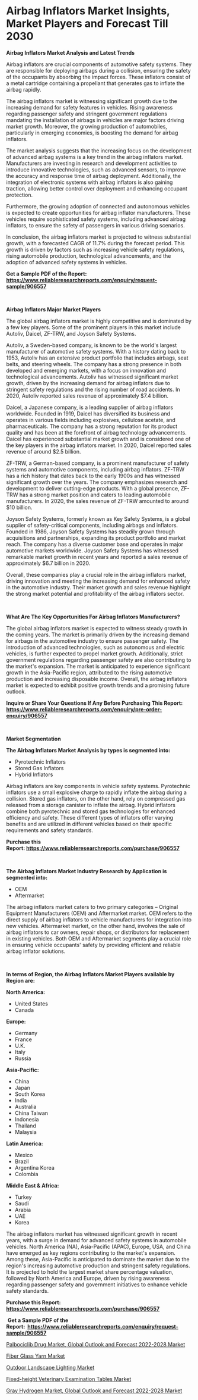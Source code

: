 <p><h1>Airbag Inflators Market Insights, Market Players and Forecast Till 2030</h1></p><p><strong>Airbag Inflators Market Analysis and Latest Trends</strong></p>
<p><p>Airbag inflators are crucial components of automotive safety systems. They are responsible for deploying airbags during a collision, ensuring the safety of the occupants by absorbing the impact forces. These inflators consist of a metal cartridge containing a propellant that generates gas to inflate the airbag rapidly.</p><p>The airbag inflators market is witnessing significant growth due to the increasing demand for safety features in vehicles. Rising awareness regarding passenger safety and stringent government regulations mandating the installation of airbags in vehicles are major factors driving market growth. Moreover, the growing production of automobiles, particularly in emerging economies, is boosting the demand for airbag inflators.</p><p>The market analysis suggests that the increasing focus on the development of advanced airbag systems is a key trend in the airbag inflators market. Manufacturers are investing in research and development activities to introduce innovative technologies, such as advanced sensors, to improve the accuracy and response time of airbag deployment. Additionally, the integration of electronic systems with airbag inflators is also gaining traction, allowing better control over deployment and enhancing occupant protection.</p><p>Furthermore, the growing adoption of connected and autonomous vehicles is expected to create opportunities for airbag inflator manufacturers. These vehicles require sophisticated safety systems, including advanced airbag inflators, to ensure the safety of passengers in various driving scenarios.</p><p>In conclusion, the airbag inflators market is projected to witness substantial growth, with a forecasted CAGR of 11.7% during the forecast period. This growth is driven by factors such as increasing vehicle safety regulations, rising automobile production, technological advancements, and the adoption of advanced safety systems in vehicles.</p></p>
<p><strong>Get a Sample PDF of the Report:&nbsp; <a href="https://www.reliableresearchreports.com/enquiry/request-sample/906557">https://www.reliableresearchreports.com/enquiry/request-sample/906557</a></strong></p>
<p>&nbsp;</p>
<p><strong>Airbag Inflators Major Market Players</strong></p>
<p><p>The global airbag inflators market is highly competitive and is dominated by a few key players. Some of the prominent players in this market include Autoliv, Daicel, ZF-TRW, and Joyson Safety Systems.</p><p>Autoliv, a Sweden-based company, is known to be the world's largest manufacturer of automotive safety systems. With a history dating back to 1953, Autoliv has an extensive product portfolio that includes airbags, seat belts, and steering wheels. The company has a strong presence in both developed and emerging markets, with a focus on innovation and technological advancements. Autoliv has witnessed significant market growth, driven by the increasing demand for airbag inflators due to stringent safety regulations and the rising number of road accidents. In 2020, Autoliv reported sales revenue of approximately $7.4 billion.</p><p>Daicel, a Japanese company, is a leading supplier of airbag inflators worldwide. Founded in 1919, Daicel has diversified its business and operates in various fields including explosives, cellulose acetate, and pharmaceuticals. The company has a strong reputation for its product quality and has been at the forefront of airbag technology advancements. Daicel has experienced substantial market growth and is considered one of the key players in the airbag inflators market. In 2020, Daicel reported sales revenue of around $2.5 billion.</p><p>ZF-TRW, a German-based company, is a prominent manufacturer of safety systems and automotive components, including airbag inflators. ZF-TRW has a rich history that dates back to the early 1900s and has witnessed significant growth over the years. The company emphasizes research and development to deliver cutting-edge products. With a global presence, ZF-TRW has a strong market position and caters to leading automobile manufacturers. In 2020, the sales revenue of ZF-TRW amounted to around $10 billion.</p><p>Joyson Safety Systems, formerly known as Key Safety Systems, is a global supplier of safety-critical components, including airbags and inflators. Founded in 1986, Joyson Safety Systems has steadily grown through acquisitions and partnerships, expanding its product portfolio and market reach. The company has a diverse customer base and operates in major automotive markets worldwide. Joyson Safety Systems has witnessed remarkable market growth in recent years and reported a sales revenue of approximately $6.7 billion in 2020.</p><p>Overall, these companies play a crucial role in the airbag inflators market, driving innovation and meeting the increasing demand for enhanced safety in the automotive industry. Their market growth and sales revenue highlight the strong market potential and profitability of the airbag inflators sector.</p></p>
<p>&nbsp;</p>
<p><strong>What Are The Key Opportunities For Airbag Inflators Manufacturers?</strong></p>
<p><p>The global airbag inflators market is expected to witness steady growth in the coming years. The market is primarily driven by the increasing demand for airbags in the automotive industry to ensure passenger safety. The introduction of advanced technologies, such as autonomous and electric vehicles, is further expected to propel market growth. Additionally, strict government regulations regarding passenger safety are also contributing to the market's expansion. The market is anticipated to experience significant growth in the Asia-Pacific region, attributed to the rising automotive production and increasing disposable income. Overall, the airbag inflators market is expected to exhibit positive growth trends and a promising future outlook.</p></p>
<p><strong>Inquire or Share Your Questions If Any Before Purchasing This Report: <a href="https://www.reliableresearchreports.com/enquiry/pre-order-enquiry/906557">https://www.reliableresearchreports.com/enquiry/pre-order-enquiry/906557</a></strong></p>
<p>&nbsp;</p>
<p><strong>Market Segmentation</strong></p>
<p><strong>The Airbag Inflators Market Analysis by types is segmented into:</strong></p>
<p><ul><li>Pyrotechnic Inflators</li><li>Stored Gas Inflators</li><li>Hybrid Inflators</li></ul></p>
<p><p>Airbag inflators are key components in vehicle safety systems. Pyrotechnic inflators use a small explosive charge to rapidly inflate the airbag during a collision. Stored gas inflators, on the other hand, rely on compressed gas released from a storage canister to inflate the airbag. Hybrid inflators combine both pyrotechnic and stored gas technologies for enhanced efficiency and safety. These different types of inflators offer varying benefits and are utilized in different vehicles based on their specific requirements and safety standards.</p></p>
<p><strong>Purchase this Report:&nbsp;<a href="https://www.reliableresearchreports.com/purchase/906557">https://www.reliableresearchreports.com/purchase/906557</a></strong></p>
<p>&nbsp;</p>
<p><strong>The Airbag Inflators Market Industry Research by Application is segmented into:</strong></p>
<p><ul><li>OEM</li><li>Aftermarket</li></ul></p>
<p><p>The airbag inflators market caters to two primary categories – Original Equipment Manufacturers (OEM) and Aftermarket market. OEM refers to the direct supply of airbag inflators to vehicle manufacturers for integration into new vehicles. Aftermarket market, on the other hand, involves the sale of airbag inflators to car owners, repair shops, or distributors for replacement in existing vehicles. Both OEM and Aftermarket segments play a crucial role in ensuring vehicle occupants' safety by providing efficient and reliable airbag inflator solutions.</p></p>
<p>&nbsp;</p>
<p><strong>In terms of Region, the Airbag Inflators Market Players available by Region are:</strong></p>
<p>
    <p> <strong> North America: </strong>
        <ul>
            <li>United States</li>
            <li>Canada</li>
        </ul>
        </p> 
    <p> <strong> Europe: </strong>
        <ul>
            <li>Germany</li>
            <li>France</li>
            <li>U.K.</li>
            <li>Italy</li>
            <li>Russia</li>
        </ul>
        </p> 
    <p> <strong> Asia-Pacific: </strong>
        <ul>
            <li>China</li>
            <li>Japan</li>
            <li>South Korea</li>
            <li>India</li>
            <li>Australia</li>
            <li>China Taiwan</li>
            <li>Indonesia</li>
            <li>Thailand</li>
            <li>Malaysia</li>
        </ul>
        </p> 
    <p> <strong> Latin America: </strong>
        <ul>
            <li>Mexico</li>
            <li>Brazil</li>
            <li>Argentina Korea</li>
            <li>Colombia</li>
        </ul>
        </p> 
    <p> <strong> Middle East & Africa: </strong>
        <ul>
            <li>Turkey</li>
            <li>Saudi</li>
            <li>Arabia</li>
            <li>UAE</li>
            <li>Korea</li>
        </ul>
    </p>
    </p>
<p><p>The airbag inflators market has witnessed significant growth in recent years, with a surge in demand for advanced safety systems in automobile vehicles. North America (NA), Asia-Pacific (APAC), Europe, USA, and China have emerged as key regions contributing to the market's expansion. Among these, Asia-Pacific is anticipated to dominate the market due to the region's increasing automotive production and stringent safety regulations. It is projected to hold the largest market share percentage valuation, followed by North America and Europe, driven by rising awareness regarding passenger safety and government initiatives to enhance vehicle safety standards.</p></p>
<p><strong>Purchase this Report: <a href="https://www.reliableresearchreports.com/purchase/906557">https://www.reliableresearchreports.com/purchase/906557</a></strong></p>
<p>&nbsp;<strong>Get a Sample PDF of the Report:&nbsp;&nbsp;<a href="https://www.reliableresearchreports.com/enquiry/request-sample/906557">https://www.reliableresearchreports.com/enquiry/request-sample/906557</a></strong></p>
<p><strong></strong></p>
<p><p><a href="https://issuu.com/reportprime-2/docs/palbociclib-drug-market-global-outlook-and-forecas?fr=xKAE9_zU1NQ">Palbociclib Drug Market, Global Outlook and Forecast 2022-2028 Market</a></p><p><a href="https://www.linkedin.com/pulse/fiber-glass-yarn-market-size-2023-2030-global-industrial-3jtee/">Fiber Glass Yarn Market</a></p><p><a href="https://www.reportprime.com/outdoor-landscape-lighting-r1765">Outdoor Landscape Lighting Market</a></p><p><a href="https://medium.com/@plan.sock.color/fixed-height-veterinary-examination-tables-market-size-growth-forecast-2023-2030-ff11eecd0ad0">Fixed-height Veterinary Examination Tables Market</a></p><p><a href="https://issuu.com/reportprime-2/docs/gray-hydrogen-market-global-outlook-and-forecast-2?fr=xKAE9_zU1NQ">Gray Hydrogen Market, Global Outlook and Forecast 2022-2028 Market</a></p></p>
